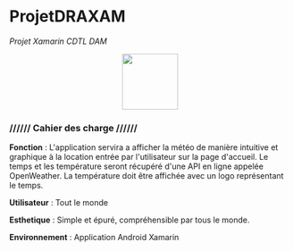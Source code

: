 # ProjetDRAXAM
<i>Projet Xamarin CDTL DAM</i>

<p align="center">
<img width="100" src="https://images-na.ssl-images-amazon.com/images/I/61nuuPxUvaL.png">
  </p>

### //////  Cahier des charge   //////

<b>Fonction</b> : L'application servira a afficher la météo de manière intuitive et graphique à la location entrée par l'utilisateur sur la page d'accueil.
Le temps et les température seront récupéré d'une API en ligne appelée OpenWeather.
La température doit être affichée avec un logo représentant le temps.

<b>Utilisateur</b> : Tout le monde

<b>Esthetique</b> : Simple et épuré, compréhensible par tous le monde.

<b>Environnement</b> : Application Android Xamarin
